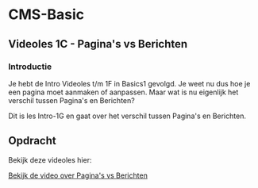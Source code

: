 # CMS-Basic

## Videoles 1C - Pagina's vs Berichten

### Introductie

Je hebt de Intro Videoles t/m 1F in Basics1 gevolgd. Je weet nu dus hoe je een pagina moet aanmaken of aanpassen. Maar wat is nu eigenlijk het verschil tussen Pagina's en Berichten?

Dit is les Intro-1G en gaat over het verschil tussen Pagina's en Berichten.

## Opdracht

Bekijk deze videoles hier:

[Bekijk de video over Pagina's vs Berichten](https://web.microsoftstream.com/video/e22c7ebb-985c-4153-aa73-c24fd837575c)
